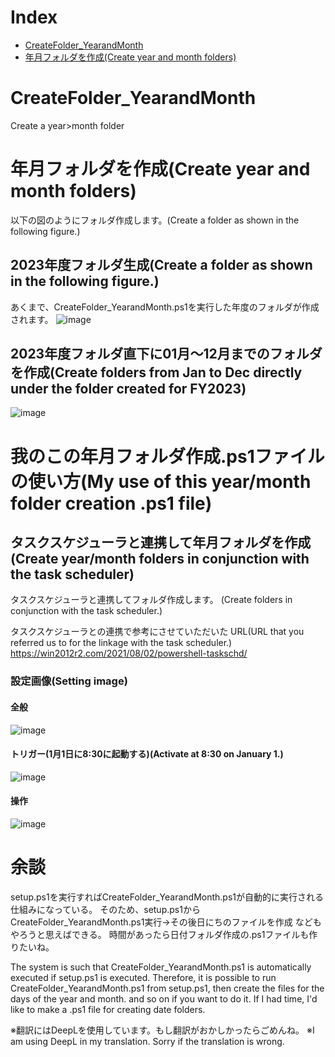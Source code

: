# Index

<!-- markdownlint=disable MD051 -->

- [CreateFolder_YearandMonth](#user-content-createfolder_yearandmonth)
- [年月フォルダを作成(Create year and month folders)](#user-content-年月フォルダを作成create-year-and-month-folders)

<!-- markdownlint=disable MD051 -->

# CreateFolder_YearandMonth
Create a year>month folder

# 年月フォルダを作成(Create year and month folders)
以下の図のようにフォルダ作成します。(Create a folder as shown in the following figure.)

## 2023年度フォルダ生成(Create a folder as shown in the following figure.)
あくまで、CreateFolder_YearandMonth.ps1を実行した年度のフォルダが作成されます。
![image](https://github.com/SetsunaYumemukai/CreateFolder_YearandMonth/assets/125370960/37afb4d5-5128-4ce7-bd58-1428823c3b96)

## 2023年度フォルダ直下に01月～12月までのフォルダを作成(Create folders from Jan to Dec directly under the folder created for FY2023)
![image](https://github.com/SetsunaYumemukai/CreateFolder_YearandMonth/assets/125370960/d07471a3-6dd9-457e-83f8-d44e6ae4f747)

# 我のこの年月フォルダ作成.ps1ファイルの使い方(My use of this year/month folder creation .ps1 file)
## タスクスケジューラと連携して年月フォルダを作成(Create year/month folders in conjunction with the task scheduler)
タスクスケジューラと連携してフォルダ作成します。
(Create folders in conjunction with the task scheduler.)

タスクスケジューラとの連携で参考にさせていただいた
URL(URL that you referred us to for the linkage with the task scheduler.)
https://win2012r2.com/2021/08/02/powershell-taskschd/

### 設定画像(Setting image)
#### 全般
![image](https://github.com/SetsunaYumemukai/CreateFolder_YearandMonth/assets/125370960/df213295-d7f0-4325-8069-904e12c9c7cf)

#### トリガー(1月1日に8:30に起動する)(Activate at 8:30 on January 1.)
![image](https://github.com/SetsunaYumemukai/CreateFolder_YearandMonth/assets/125370960/25740535-7d00-4f4b-a4c1-50fdfa5826a1)

#### 操作
![image](https://github.com/SetsunaYumemukai/CreateFolder_YearandMonth/assets/125370960/612c044a-42d4-447d-baa5-e720a206807d)

# 余談
setup.ps1を実行すればCreateFolder_YearandMonth.ps1が自動的に実行される仕組みになっている。
そのため、setup.ps1からCreateFolder_YearandMonth.ps1実行→その後日にちのファイルを作成
などもやろうと思えばできる。
時間があったら日付フォルダ作成の.ps1ファイルも作りたいね。

The system is such that CreateFolder_YearandMonth.ps1 is automatically executed if setup.ps1 is executed.
Therefore, it is possible to run CreateFolder_YearandMonth.ps1 from setup.ps1, then create the files for the days of the year and month.
and so on if you want to do it.
If I had time, I'd like to make a .ps1 file for creating date folders.

※翻訳にはDeepLを使用しています。もし翻訳がおかしかったらごめんね。
※I am using DeepL in my translation. Sorry if the translation is wrong.

